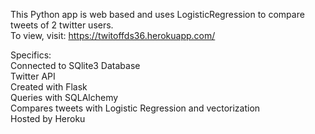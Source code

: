This Python app is web based and uses LogisticRegression to compare tweets of 2 twitter users. <br/>
To view, visit: https://twitoffds36.herokuapp.com/

Specifics: <br/>
Connected to SQlite3 Database <br/>
Twitter API <br/>
Created with Flask <br/>
Queries with SQLAlchemy <br/>
Compares tweets with Logistic Regression and vectorization <br/>
Hosted by Heroku
